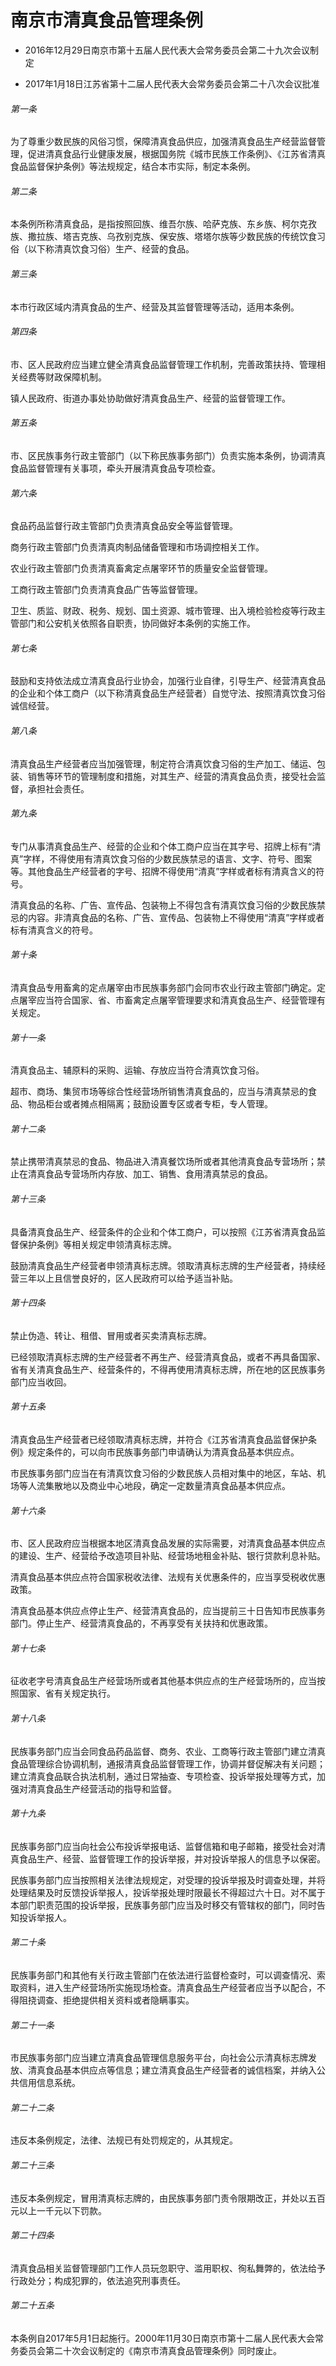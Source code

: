 # 南京市清真食品管理条例

- 2016年12月29日南京市第十五届人民代表大会常务委员会第二十九次会议制定

- 2017年1月18日江苏省第十二届人民代表大会常务委员会第二十八次会议批准

<!-- INFO END -->

###### 第一条

为了尊重少数民族的风俗习惯，保障清真食品供应，加强清真食品生产经营监督管理，促进清真食品行业健康发展，根据国务院《城市民族工作条例》、《江苏省清真食品监督保护条例》等法规规定，结合本市实际，制定本条例。

###### 第二条

本条例所称清真食品，是指按照回族、维吾尔族、哈萨克族、东乡族、柯尔克孜族、撒拉族、塔吉克族、乌孜别克族、保安族、塔塔尔族等少数民族的传统饮食习俗（以下称清真饮食习俗）生产、经营的食品。

###### 第三条

本市行政区域内清真食品的生产、经营及其监督管理等活动，适用本条例。

###### 第四条

市、区人民政府应当建立健全清真食品监督管理工作机制，完善政策扶持、管理相关经费等财政保障机制。

镇人民政府、街道办事处协助做好清真食品生产、经营的监督管理工作。

###### 第五条

市、区民族事务行政主管部门（以下称民族事务部门）负责实施本条例，协调清真食品监督管理有关事项，牵头开展清真食品专项检查。

###### 第六条

食品药品监督行政主管部门负责清真食品安全等监督管理。

商务行政主管部门负责清真肉制品储备管理和市场调控相关工作。

农业行政主管部门负责清真畜禽定点屠宰环节的质量安全监督管理。

工商行政主管部门负责清真食品广告等监督管理。

卫生、质监、财政、税务、规划、国土资源、城市管理、出入境检验检疫等行政主管部门和公安机关依照各自职责，协同做好本条例的实施工作。

###### 第七条

鼓励和支持依法成立清真食品行业协会，加强行业自律，引导生产、经营清真食品的企业和个体工商户（以下称清真食品生产经营者）自觉守法、按照清真饮食习俗诚信经营。

###### 第八条

清真食品生产经营者应当加强管理，制定符合清真饮食习俗的生产加工、储运、包装、销售等环节的管理制度和措施，对其生产、经营的清真食品负责，接受社会监督，承担社会责任。

###### 第九条

专门从事清真食品生产、经营的企业和个体工商户应当在其字号、招牌上标有“清真”字样，不得使用有清真饮食习俗的少数民族禁忌的语言、文字、符号、图案等。其他食品生产经营者的字号、招牌不得使用“清真”字样或者标有清真含义的符号。

清真食品的名称、广告、宣传品、包装物上不得包含有清真饮食习俗的少数民族禁忌的内容。非清真食品的名称、广告、宣传品、包装物上不得使用“清真”字样或者标有清真含义的符号。

###### 第十条

清真食品专用畜禽的定点屠宰由市民族事务部门会同市农业行政主管部门确定。定点屠宰应当符合国家、省、市畜禽定点屠宰管理要求和清真食品生产、经营管理有关规定。

###### 第十一条

清真食品主、辅原料的采购、运输、存放应当符合清真饮食习俗。

超市、商场、集贸市场等综合性经营场所销售清真食品的，应当与清真禁忌的食品、物品柜台或者摊点相隔离；鼓励设置专区或者专柜，专人管理。

###### 第十二条

禁止携带清真禁忌的食品、物品进入清真餐饮场所或者其他清真食品专营场所；禁止在清真食品专营场所内存放、加工、销售、食用清真禁忌的食品。

###### 第十三条

具备清真食品生产、经营条件的企业和个体工商户，可以按照《江苏省清真食品监督保护条例》等相关规定申领清真标志牌。

鼓励清真食品生产经营者申领清真标志牌。领取清真标志牌的生产经营者，持续经营三年以上且信誉良好的，区人民政府可以给予适当补贴。

###### 第十四条

禁止伪造、转让、租借、冒用或者买卖清真标志牌。

已经领取清真标志牌的生产经营者不再生产、经营清真食品，或者不再具备国家、省有关清真食品生产、经营条件的，不得再使用清真标志牌，所在地的区民族事务部门应当收回。

###### 第十五条

清真食品生产经营者已经领取清真标志牌，并符合《江苏省清真食品监督保护条例》规定条件的，可以向市民族事务部门申请确认为清真食品基本供应点。

市民族事务部门应当在有清真饮食习俗的少数民族人员相对集中的地区，车站、机场等人流集散地以及商业中心地段，确定一定数量清真食品基本供应点。

###### 第十六条

市、区人民政府应当根据本地区清真食品发展的实际需要，对清真食品基本供应点的建设、生产、经营给予改造项目补贴、经营场地租金补贴、银行贷款利息补贴。

清真食品基本供应点符合国家税收法律、法规有关优惠条件的，应当享受税收优惠政策。

清真食品基本供应点停止生产、经营清真食品的，应当提前三十日告知市民族事务部门。停止生产、经营清真食品的，不再享受有关扶持和优惠政策。

###### 第十七条

征收老字号清真食品生产经营场所或者其他基本供应点的生产经营场所的，应当按照国家、省有关规定执行。

###### 第十八条

民族事务部门应当会同食品药品监督、商务、农业、工商等行政主管部门建立清真食品管理综合协调机制，通报清真食品监督管理工作，协调并督促解决有关问题；建立清真食品联合执法机制，通过日常抽查、专项检查、投诉举报处理等方式，加强对清真食品生产经营活动的指导和监督。

###### 第十九条

民族事务部门应当向社会公布投诉举报电话、监督信箱和电子邮箱，接受社会对清真食品生产、经营、监督管理工作的投诉举报，并对投诉举报人的信息予以保密。

民族事务部门应当按照相关法律法规规定，对受理的投诉举报及时调查处理，并将处理结果及时反馈投诉举报人，投诉举报处理时限最长不得超过六十日。对不属于本部门职责范围的投诉举报，民族事务部门应当及时移交有管辖权的部门，同时告知投诉举报人。

###### 第二十条

民族事务部门和其他有关行政主管部门在依法进行监督检查时，可以调查情况、索取资料，进入生产经营场所实施现场检查。清真食品生产经营者应当予以配合，不得阻挠调查、拒绝提供相关资料或者隐瞒事实。

###### 第二十一条

市民族事务部门应当建立清真食品管理信息服务平台，向社会公示清真标志牌发放、清真食品基本供应点等信息；建立清真食品生产经营者的诚信档案，并纳入公共信用信息系统。

###### 第二十二条

违反本条例规定，法律、法规已有处罚规定的，从其规定。

###### 第二十三条

违反本条例规定，冒用清真标志牌的，由民族事务部门责令限期改正，并处以五百元以上一千元以下罚款。

###### 第二十四条

清真食品相关监督管理部门工作人员玩忽职守、滥用职权、徇私舞弊的，依法给予行政处分；构成犯罪的，依法追究刑事责任。

###### 第二十五条

本条例自2017年5月1日起施行。2000年11月30日南京市第十二届人民代表大会常务委员会第二十次会议制定的《南京市清真食品管理条例》同时废止。
